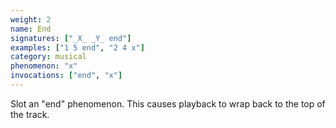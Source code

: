```yaml
---
weight: 2
name: End
signatures: ["_X_ _Y_ end"]
examples: ["1 5 end", "2 4 x"]
category: musical
phenomenon: "x"
invocations: ["end", "x"]
---
```

Slot an "end" phenomenon. This causes playback to wrap back to the top of the track.

